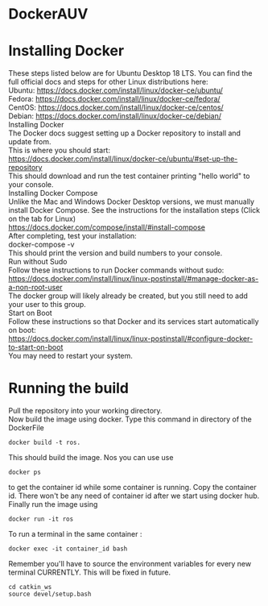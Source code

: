 # DockerAUV
# Installing Docker

These steps listed below are for Ubuntu Desktop 18 LTS. You can find the full official docs and steps for other Linux distributions here:  
Ubuntu: https://docs.docker.com/install/linux/docker-ce/ubuntu/  
Fedora: https://docs.docker.com/install/linux/docker-ce/fedora/  
CentOS: https://docs.docker.com/install/linux/docker-ce/centos/  
Debian: https://docs.docker.com/install/linux/docker-ce/debian/  
Installing Docker  
The Docker docs suggest setting up a Docker repository to install and update from.   
This is where you should start:  
https://docs.docker.com/install/linux/docker-ce/ubuntu/#set-up-the-repository    
This should download and run the test container printing "hello world" to your console.   
Installing Docker Compose  
Unlike the Mac and Windows Docker Desktop versions, we must manually install Docker Compose. See the instructions for the installation steps (Click on the tab for Linux)  
https://docs.docker.com/compose/install/#install-compose  
After completing, test your installation:  
docker-compose -v  
This should print the version and build numbers to your console.   
Run without Sudo  
Follow these instructions to run Docker commands without sudo:  
https://docs.docker.com/install/linux/linux-postinstall/#manage-docker-as-a-non-root-user  
The docker group will likely already be created, but you still need to add your user to this group.  
Start on Boot  
Follow these instructions so that Docker and its services start automatically on boot:  
https://docs.docker.com/install/linux/linux-postinstall/#configure-docker-to-start-on-boot  
You may need to restart your system. 

# Running the build
Pull the repository into your working directory.   
Now build the image using docker. Type this command in directory of the DockerFile
```Shell
docker build -t ros.
```
This should build the image. Nos you can use use 
```
docker ps
```
to get the container id while some container is running. Copy the container id. There won't be any need of container id after we start using docker hub.  
Finally run the image using

```
docker run -it ros
```
To run a terminal in the same container :
```
docker exec -it container_id bash
```
Remember you'll have to source the environment variables for every new terminal CURRENTLY. This will be fixed in future.
```
cd catkin_ws
source devel/setup.bash
```

